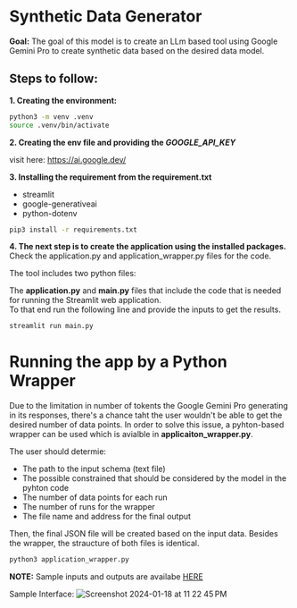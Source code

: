 # Synthetic Data Generator
**Goal:** 
The goal of this model is to create an LLm based tool using Google Gemini Pro to create synthetic data based on the desired data model. 

## Steps to follow:

**1. Creating the environment:**

```bash
python3 -m venv .venv
source .venv/bin/activate
```

**2. Creating the env file and providing the *GOOGLE_API_KEY***

visit here: https://ai.google.dev/

**3. Installing the requirement from the requirement.txt**
* streamlit
* google-generativeai
* python-dotenv

```bash
pip3 install -r requirements.txt
```

**4. The next step is to create the application using the installed packages.**
Check the application.py and application_wrapper.py files for the code.

The tool includes two python files:

The **application.py** and **main.py** files that include the code that is needed for running the Streamlit web application.\
To that end run the following line and provide the inputs to get the results.

```bash
streamlit run main.py
```

# Running the app by a Python Wrapper
Due to the limitation in number of tokents the Google Gemini Pro generating in its responses, there's a chance taht the user wouldn't be able to get the desired number of data points. In order to solve this issue, a pyhton-based wrapper can be used which is avialble in **applicaiton_wrapper.py**.

The user should determie:
* The path to the input schema (text file)
* The possible constrained that should be considered by the model in the pyhton code
* The number of data points for each run
* The number of runs for the wrapper
* The file name and address for the final output

Then, the final JSON file will be created based on the input data. Besides the wrapper, the straucture of both files is identical.

```bash
python3 application_wrapper.py
```

**NOTE:** Sample inputs and outputs are availabe [HERE](sample_schema/schema_1.txt)

Sample Interface:
![Screenshot 2024-01-18 at 11 22 45 PM](https://github.com/reabdi/llms/assets/45298432/b5a31bdf-cfa3-407f-b81c-19fe2bd21bda)
